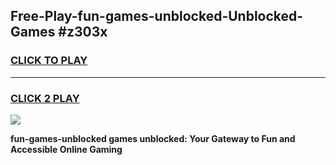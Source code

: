 
## Free-Play-fun-games-unblocked-Unblocked-Games #z303x
<h3>
<a href="https://news.freeplayer.one?title=fun-games-unblocked&ref=8M">CLICK TO PLAY</a></h3>
<hr>

<h3>
<a href="https://news.freeplayer.one?title=fun-games-unblocked&ref=8M">CLICK 2 PLAY</a>
  
</h3>

<a href="https://news.freeplayer.one?title=fun-games-unblocked&ref=8M"><img src="https://clearcache.store/games.png"></a>


**fun-games-unblocked games unblocked: Your Gateway to Fun and Accessible Online Gaming**
